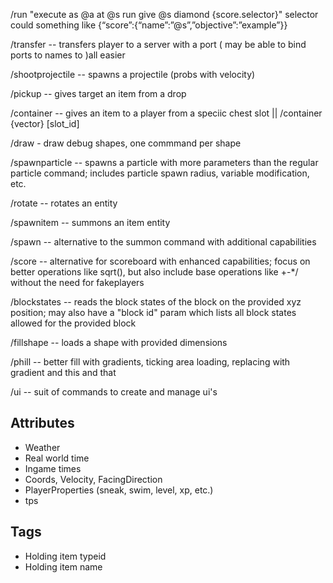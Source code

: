 /run "execute as @a at @s run give @s diamond {score.selector}"
selector could something like {“score”:{“name”:”@s”,”objective”:”example”}}

/transfer -- transfers player to a server with a port ( may be able to bind ports to names to )all easier 

/shootprojectile -- spawns a projectile (probs with velocity)

/pickup -- gives target an item from a drop

/container -- gives an item to a player from a speciic chest slot  ||  /container <target> {vector} [slot_id]

/draw - draw debug shapes, one commmand per shape

/spawnparticle -- spawns a particle with more parameters than the regular particle command; includes particle spawn radius, variable modification, etc.

/rotate -- rotates an entity

/spawnitem -- summons an item entity

/spawn -- alternative to the summon command with additional capabilities

/score -- alternative for scoreboard with enhanced capabilities; focus on better operations like sqrt(), but also include base operations like +-*/ without the need for fakeplayers

/blockstates -- reads the block states of the block on the provided xyz position; may also have a "block id" param which lists all block states allowed for the provided block

/fillshape -- loads a shape with provided dimensions

/phill -- better fill with gradients, ticking area loading, replacing with gradient and this and that 

/ui -- suit of commands to create and manage ui's

## Attributes

- Weather
- Real world time
- Ingame times
- Coords, Velocity, FacingDirection
- PlayerProperties (sneak, swim, level, xp, etc.)
- tps

## Tags

- Holding item typeid
- Holding item name
